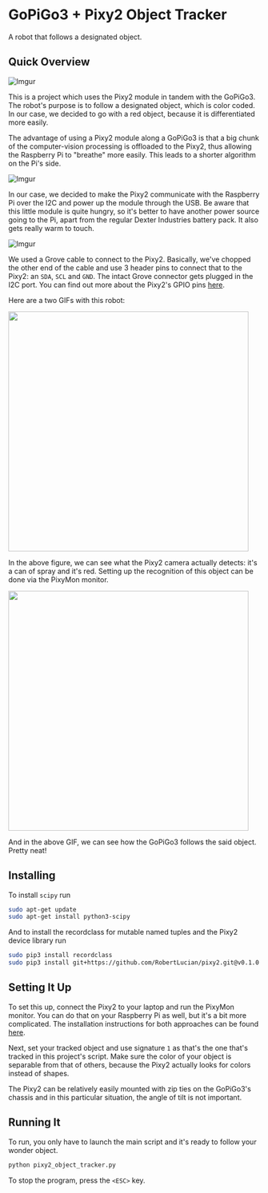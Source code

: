 # GoPiGo3 + Pixy2 Object Tracker

A robot that follows a designated object.

## Quick Overview

![Imgur](https://i.imgur.com/aABAITV.jpg)

This is a project which uses the Pixy2 module in tandem with the GoPiGo3. The robot's purpose is to follow a designated object, which is color coded. In our case, we decided to go with a red object, because it is differentiated more easily. 

The advantage of using a Pixy2 module along a GoPiGo3 is that a big chunk of the computer-vision processing is offloaded to the Pixy2, thus allowing the Raspberry Pi to "breathe" more easily. This leads to a shorter algorithm on the Pi's side.

![Imgur](https://i.imgur.com/iTDQOLM.jpg)

In our case, we decided to make the Pixy2 communicate with the Raspberry Pi over the I2C and power up the module through the USB. Be aware that this little module is quite hungry, so it's better to have another power source going to the Pi, apart from the regular Dexter Industries battery pack. It also gets really warm to touch.

![Imgur](https://i.imgur.com/AMuOqZV.jpg)

We used a Grove cable to connect to the Pixy2. Basically, we've chopped the other end of the cable and use 3 header pins to connect that to the Pixy2: an `SDA`, `SCL` and `GND`. The intact Grove connector gets plugged in the I2C port. You can find out more about the Pixy2's GPIO pins [here](https://docs.pixycam.com/wiki/doku.php?id=wiki:v2:porting_guide).

Here are a two GIFs with this robot:

<img src="https://i.imgur.com/xabwSex.gif?raw=true" width="480px">

In the above figure, we can see what the Pixy2 camera actually detects: it's a can of spray and it's red. Setting up the recognition of this object can be done via the PixyMon monitor.

<img src="https://i.imgur.com/jhHS0dI.gif?raw=true" width="480px">

And in the above GIF, we can see how the GoPiGo3 follows the said object. Pretty neat!

## Installing

To install `scipy` run
```bash
sudo apt-get update
sudo apt-get install python3-scipy
```
And to install the recordclass for mutable named tuples and the Pixy2 device library run
```bash
sudo pip3 install recordclass
sudo pip3 install git+https://github.com/RobertLucian/pixy2.git@v0.1.0
```

## Setting It Up

To set this up, connect the Pixy2 to your laptop and run the PixyMon monitor. You can do that on your Raspberry Pi as well, but it's a bit more complicated. The installation instructions for both approaches can be found [here](https://docs.pixycam.com/wiki/doku.php?id=wiki:v2:pixy_regular_quick_start).

Next, set your tracked object and use signature `1` as that's the one that's tracked in this project's script. Make sure the color of your object is separable from that of others, because the Pixy2 actually looks for colors instead of shapes. 

The Pixy2 can be relatively easily mounted with zip ties on the GoPiGo3's chassis and in this particular situation, the angle of tilt is not important.

## Running It

To run, you only have to launch the main script and it's ready to follow your wonder object.
```bash
python pixy2_object_tracker.py
```
To stop the program, press the `<ESC>` key.